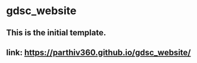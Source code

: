 # gdsc_website

## This is the initial template.

## link: https://parthiv360.github.io/gdsc_website/

